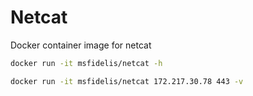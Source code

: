 # Netcat

Docker container image for netcat

```bash
docker run -it msfidelis/netcat -h
```

```bash
docker run -it msfidelis/netcat 172.217.30.78 443 -v
```


